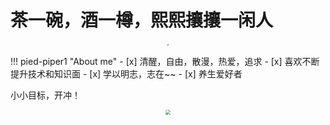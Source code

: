 # 茶一碗，酒一樽，熙熙攘攘一闲人


<div style="text-align: center">
    <img src="https://www.helloimg.com/i/2024/11/11/6731ffea847a0.png" style="zoom:25%;border-radius: 50%" />
</div>

!!! pied-piper1 "About me"
    - [x] 清醒，自由，散漫，热爱，追求
    - [x] 喜欢不断提升技术和知识面
    - [x] 学以明志，志在~~ 
    - [x] 养生爱好者

小小目标，开冲！
<div style="text-align: center">
    <img src="https://www.helloimg.com/i/2024/11/12/6732ac8a5099c.png" style="zoom:50%;" />
</div>

